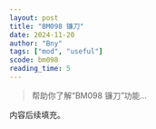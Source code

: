 ```yaml
---
layout: post
title: "BM098 镰刀"
date: 2024-11-20
author: "Bny"
tags: ["mod", "useful"]
scode: bm098
reading_time: 5
---
```


> 帮助你了解“BM098 镰刀”功能...

内容后续填充。
